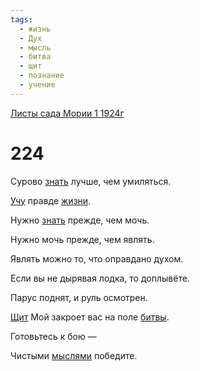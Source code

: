 ```yaml
---
tags:
  - жизнь
  - Дух
  - мысль
  - битва
  - щит
  - познание
  - учение
---
```


[Листы сада Мории 1 1924г](/agni/1924)

# 224
Сурово [знать](/tag/#познание) лучше, чем умиляться.   

[Учу](/tag/#учение) правде [жизни](/tag/#жизнь).   

Нужно [знать](/tag/#познание) прежде, чем мочь.   

Нужно мочь прежде, чем являть.   

Являть можно то, что оправдано духом.   

Если вы не дырявая лодка, то доплывёте.   

Парус поднят, и руль осмотрен.   

[Щит](/tag/#щит) Мой закроет вас на поле [битвы](/tag/#битва).   

Готовьтесь к бою —    

Чистыми [мыслями](/tag/#мысль) победите.   

